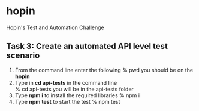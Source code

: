 # hopin
Hopin's Test and Automation Challenge

## Task 3: Create an automated API level test scenario ##
1) From the command line enter the following
        % pwd
    you should be on the **hopin**
2) Type in **cd api-tests** in the command line     
        % cd api-tests
    you will be in the api-tests folder
3) Type **npm i** to install the required libraries
        % npm i
4) Type **npm test** to start the test
        % npm test